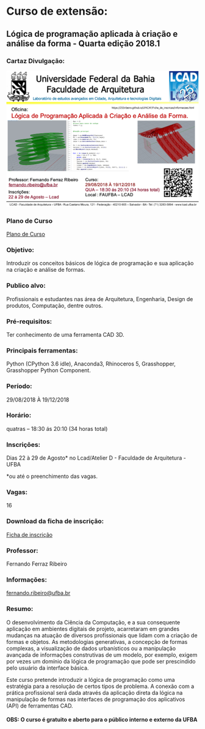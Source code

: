 
# **Curso de extensão:**

## **Lógica de programação aplicada à criação e análise da forma - Quarta edição 2018.1**

### **Cartaz Divulgação:**

![cartaz](Cartaz_LPACAF_2018-2a.jpg)

### **Plano de Curso**

[Plano de Curso](https://255ribeiro.github.io/LPACAF/)

### **Objetivo:**

Introduzir os conceitos básicos de lógica de programação e sua aplicação na criação e análise de formas.

### **Publico alvo:**

Profissionais e estudantes nas área de Arquitetura, Engenharia, Design de produtos, Computação, dentre outros.

### **Pré-requisitos:**

Ter conhecimento de uma ferramenta CAD 3D.

### **Principais ferramentas:**

Python (CPython 3.6 idle), Anaconda3, Rhinoceros 5, Grasshopper, Grasshopper Python Component.

### **Período:**

29/08/2018 À 19/12/2018

### **Horário:**

quatras  – 18:30 ás 20:10 (34 horas total)

### **Inscrições:**

Dias 22 à 29 de Agosto* no Lcad/Atelier D - Faculdade de Arquitetura - UFBA

*ou até o preenchimento das vagas.

### **Vagas:**

16

### **Download da ficha de inscrição:**

[Ficha de inscrição](.\LPACAF_inscricao_2018_2.doc)

### **Professor:**

Fernando Ferraz Ribeiro

### **Informações:**

fernando.ribeiro@ufba.br

### **Resumo:**

O desenvolvimento da Ciência da Computação, e a sua consequente aplicação em ambientes digitais de projeto, acarretaram em grandes mudanças na atuação de diversos profissionais que lidam com a criação de formas e objetos. As metodologias generativas, a concepção de formas complexas, a visualização de dados urbanísticos ou a manipulação avançada de informações construtivas de um modelo, por exemplo, exigem por vezes um domínio da lógica de programação que pode ser prescindido pelo usuário da interface básica.

Este curso pretende introduzir a lógica de programação como uma estratégia para a resolução de certos tipos de problema. A conexão com a prática profissional será dada através da aplicação direta da lógica na manipulação de formas nas interfaces de programação dos aplicativos (API) de ferramentas CAD.

#### **OBS: O curso é gratuito e aberto para o público interno e externo da UFBA**
